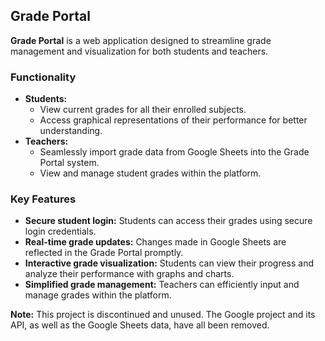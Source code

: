 ## Grade Portal

**Grade Portal** is a web application designed to streamline grade management and visualization for both students and teachers.

### Functionality

- **Students:**
  - View current grades for all their enrolled subjects.
  - Access graphical representations of their performance for better understanding.
- **Teachers:**
  - Seamlessly import grade data from Google Sheets into the Grade Portal system.
  - View and manage student grades within the platform.

### Key Features

- **Secure student login:** Students can access their grades using secure login credentials.
- **Real-time grade updates:** Changes made in Google Sheets are reflected in the Grade Portal promptly.
- **Interactive grade visualization:** Students can view their progress and analyze their performance with graphs and charts.
- **Simplified grade management:** Teachers can efficiently input and manage grades within the platform.

**Note:** This project is discontinued and unused. The Google project and its API, as well as the Google Sheets data, have all been removed.
